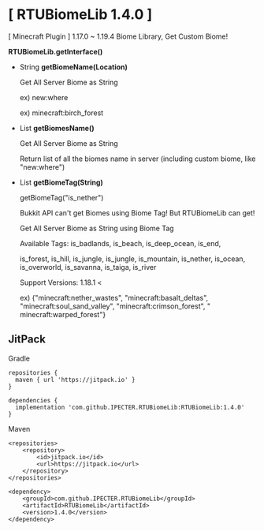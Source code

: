 # [ RTUBiomeLib 1.4.0 ]
[ Minecraft Plugin ] 1.17.0 ~ 1.19.4 Biome Library, Get Custom Biome!

**RTUBiomeLib.getInterface()**

- String **getBiomeName(Location)**

  Get All Server Biome as String

  ex) new:where

  ex) minecraft:birch_forest

- List<String> **getBiomesName()**
  
  Get All Server Biome as String
  
  Return list of all the biomes name in server (including custom biome, like "new:where")

- List<String> **getBiomeTag(String)**

  getBiomeTag("is_nether")

  Bukkit API can't get Biomes using Biome Tag! But RTUBiomeLib can get!
  
  Get All Server Biome as String using Biome Tag 
  
  Available Tags: is_badlands, is_beach, is_deep_ocean, is_end,
  
  is_forest, is_hill, is_jungle, is_jungle, is_mountain, is_nether, is_ocean, is_overworld, is_savanna, is_taiga,
  is_river
  
  Support Versions: 1.18.1 <

  ex) {"minecraft:nether_wastes", "minecraft:basalt_deltas", "minecraft:soul_sand_valley", "minecraft:crimson_forest", "
  minecraft:warped_forest"}

## JitPack

Gradle

```
repositories {
  maven { url 'https://jitpack.io' }
}

dependencies {
  implementation 'com.github.IPECTER.RTUBiomeLib:RTUBiomeLib:1.4.0'
}
```

Maven

```access transformers
<repositories>
    <repository>
        <id>jitpack.io</id>
        <url>https://jitpack.io</url>
    </repository>
</repositories>

<dependency>
    <groupId>com.github.IPECTER.RTUBiomeLib</groupId>
    <artifactId>RTUBiomeLib</artifactId>
    <version>1.4.0</version>
</dependency>
```
